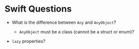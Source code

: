 # Swift Questions

* What is the difference between `Any` and `AnyObject`?
  * `AnyObject` must be a class (cannot be a struct or enum)?

* `lazy` properties?


